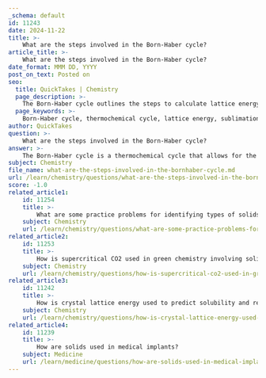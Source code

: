 ```yaml
---
_schema: default
id: 11243
date: 2024-11-22
title: >-
    What are the steps involved in the Born-Haber cycle?
article_title: >-
    What are the steps involved in the Born-Haber cycle?
date_format: MMM DD, YYYY
post_on_text: Posted on
seo:
  title: QuickTakes | Chemistry
  page_description: >-
    The Born-Haber cycle outlines the steps to calculate lattice energy in ionic compounds, using thermodynamic principles and the sequence of energy changes involved in the formation of ionic solids from gaseous ions.
  page_keywords: >-
    Born-Haber cycle, thermochemical cycle, lattice energy, sublimation, ionization, electron affinity, solid-state chemistry, Hess's Law, enthalpy change, ionic compounds
author: QuickTakes
question: >-
    What are the steps involved in the Born-Haber cycle?
answer: >-
    The Born-Haber cycle is a thermochemical cycle that allows for the calculation of lattice energy, which is the energy released when gaseous ions combine to form an ionic solid. The cycle is based on Hess's Law, which states that the total enthalpy change for a reaction is the sum of the enthalpy changes for each step of the process. Here are the steps involved in the Born-Haber cycle:\n\n1. **Sublimation of the Metal**: The first step involves converting the solid metal (e.g., sodium) into gaseous atoms. This process requires energy, known as the enthalpy of sublimation ($\Delta H_{sub}$). For sodium, this value is approximately +107 kJ/mol.\n\n2. **Dissociation of Nonmetal Molecules**: If the nonmetal is diatomic (e.g., chlorine), the next step is to dissociate the diatomic molecule into individual gaseous atoms. For chlorine, this involves breaking the bond in $\frac{1}{2}Cl_2(g) \rightarrow Cl(g)$, which requires energy equal to half the bond dissociation energy (approximately +121 kJ/mol).\n\n3. **Ionization of the Metal**: The gaseous metal atom is then ionized to form a cation. This step involves removing an electron from the gaseous metal atom, which requires energy equal to the ionization energy. For sodium, this is approximately +502 kJ/mol.\n\n4. **Electron Affinity of the Nonmetal**: The gaseous nonmetal atom gains an electron to form an anion. This process releases energy, known as the electron affinity. For chlorine, this value is approximately -355 kJ/mol.\n\n5. **Formation of the Ionic Solid**: Finally, the gaseous cation and anion combine to form the ionic solid. This step releases energy, which is referred to as the lattice energy ($\Delta H_{LE}$). The lattice energy can be calculated by rearranging the enthalpy changes from the previous steps to satisfy Hess's Law. The overall equation can be expressed as:\n   $$\n   \Delta H_f = \Delta H_{sub} + \frac{1}{2} \Delta H_{bond} + \Delta H_{IE} + \Delta H_{EA} + \Delta H_{LE}\n   $$\n   where $\Delta H_f$ is the enthalpy of formation of the ionic solid.\n\nBy summing the enthalpy changes from steps 1 to 4 and setting the total equal to the enthalpy of formation of the ionic solid, you can solve for the lattice energy. For example, for sodium chloride, the calculation would look like this:\n$$\n-411 \text{ kJ/mol} = 107 \text{ kJ/mol} + 121 \text{ kJ/mol} + 502 \text{ kJ/mol} - 355 \text{ kJ/mol} + \Delta H_{LE}\n$$\nFrom this, you can derive the lattice energy.\n\nThe Born-Haber cycle is a powerful tool in solid-state chemistry and materials science, as it provides insights into the stability and formation of ionic compounds.
subject: Chemistry
file_name: what-are-the-steps-involved-in-the-bornhaber-cycle.md
url: /learn/chemistry/questions/what-are-the-steps-involved-in-the-bornhaber-cycle
score: -1.0
related_article1:
    id: 11254
    title: >-
        What are some practice problems for identifying types of solids?
    subject: Chemistry
    url: /learn/chemistry/questions/what-are-some-practice-problems-for-identifying-types-of-solids
related_article2:
    id: 11253
    title: >-
        How is supercritical CO2 used in green chemistry involving solids?
    subject: Chemistry
    url: /learn/chemistry/questions/how-is-supercritical-co2-used-in-green-chemistry-involving-solids
related_article3:
    id: 11242
    title: >-
        How is crystal lattice energy used to predict solubility and reactivity?
    subject: Chemistry
    url: /learn/chemistry/questions/how-is-crystal-lattice-energy-used-to-predict-solubility-and-reactivity
related_article4:
    id: 11239
    title: >-
        How are solids used in medical implants?
    subject: Medicine
    url: /learn/medicine/questions/how-are-solids-used-in-medical-implants
---
```


&nbsp;